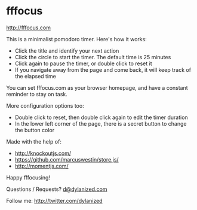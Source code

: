 fffocus
===

http://fffocus.com

This is a minimalist pomodoro timer. Here's how it works:

- Click the title and identify your next action
- Click the circle to start the timer. The default time is 25 minutes
- Click again to pause the timer, or double click to reset it
- If you navigate away from the page and come back, it will keep track of the elapsed time

You can set fffocus.com as your browser homepage, and have a constant reminder to stay on task.

More configuration options too:

- Double click to reset, then double click again to edit the timer duration
- In the lower left corner of the page, there is a secret button to change the button color

Made with the help of:

- http://knockoutjs.com/
- https://github.com/marcuswestin/store.js/
- http://momentjs.com/

Happy fffocusing!

Questions / Requests? d@dylanized.com

Follow me: http://twitter.com/dylanized 